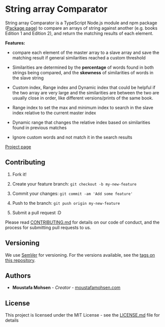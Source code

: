 
  

# String array Comparator

String array Comparator is a TypeScript Node.js module and npm package ([Package page](https://www.npmjs.com/package/string-array-comparator)) to compare an arrays of string against another (e.g. books Edition 1 and Edition 2), and return the matching results of each element.

  

**Features:**

- compare each element of the master array to a slave array and save the matching result if general similarities reached a custom threshold

- Similarities are determined by the **percentage** of words found in both strings being compared, and the **skewness** of similarities of words in the slave string

- Custom index, Range index and Dynamic index that could be helpful if the two array are very large and the similarities are between the two are usually close in order, like different versions/prints of the same book.

- Range index to set the max and minimum index to search in the slave index relative to the current master index

- Dynamic range that changes the relative index based on similarities found in previous matches

- Ignore custom words and not match it in the search results

  

[Project page](https://github.com/MoustafaMohsen/string-array-comparator)

  
  

## Contributing

  

1. Fork it!

2. Create your feature branch: `git checkout -b my-new-feature`

3. Commit your changes: `git commit -am 'Add some feature'`

4. Push to the branch: `git push origin my-new-feature`

5. Submit a pull request :D

  

Please read [CONTRIBUTING.md](https://github.com/MoustafaMohsen/string-array-comparator/CONTRIBUTING.md) for details on our code of conduct, and the process for submitting pull requests to us.

  

## Versioning

  

We use [SemVer](http://semver.org/) for versioning. For the versions available, see the [tags on this repository](https://github.com/your/project/tags).

  

## Authors

  

*  **Moustafa Mohsen** - *Creator* - [moustafamohsen.com](moustafamohsen.com)

  
  

## License

  

This project is licensed under the MIT License - see the [LICENSE.md](LICENSE.md) file for details